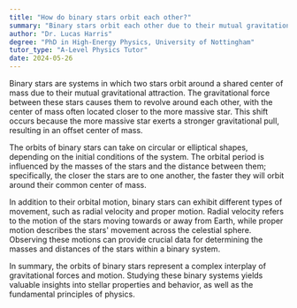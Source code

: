 ```yaml
---
title: "How do binary stars orbit each other?"
summary: "Binary stars orbit each other due to their mutual gravitational attraction."
author: "Dr. Lucas Harris"
degree: "PhD in High-Energy Physics, University of Nottingham"
tutor_type: "A-Level Physics Tutor"
date: 2024-05-26
---
```


Binary stars are systems in which two stars orbit around a shared center of mass due to their mutual gravitational attraction. The gravitational force between these stars causes them to revolve around each other, with the center of mass often located closer to the more massive star. This shift occurs because the more massive star exerts a stronger gravitational pull, resulting in an offset center of mass.

The orbits of binary stars can take on circular or elliptical shapes, depending on the initial conditions of the system. The orbital period is influenced by the masses of the stars and the distance between them; specifically, the closer the stars are to one another, the faster they will orbit around their common center of mass.

In addition to their orbital motion, binary stars can exhibit different types of movement, such as radial velocity and proper motion. Radial velocity refers to the motion of the stars moving towards or away from Earth, while proper motion describes the stars' movement across the celestial sphere. Observing these motions can provide crucial data for determining the masses and distances of the stars within a binary system.

In summary, the orbits of binary stars represent a complex interplay of gravitational forces and motion. Studying these binary systems yields valuable insights into stellar properties and behavior, as well as the fundamental principles of physics.
    